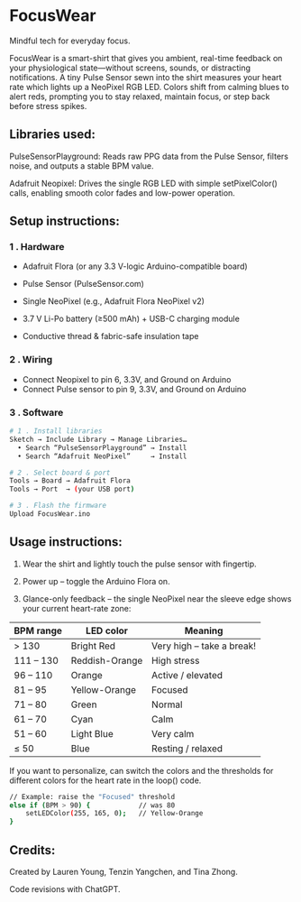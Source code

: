 # FocusWear
Mindful tech for everyday focus.

FocusWear is a smart-shirt that gives you ambient, real-time feedback on your physiological state—without screens, sounds, or distracting notifications.
A tiny Pulse Sensor sewn into the shirt measures your heart rate which lights up a NeoPixel RGB LED. Colors shift from calming blues to alert reds, prompting you to stay relaxed, maintain focus, or step back before stress spikes.

## Libraries used:

PulseSensorPlayground: Reads raw PPG data from the Pulse Sensor, filters noise, and outputs a stable BPM value.

Adafruit Neopixel: Drives the single RGB LED with simple setPixelColor() calls, enabling smooth color fades and low-power operation.

## Setup instructions:

### 1 . Hardware 

- Adafruit Flora (or any 3.3 V-logic Arduino-compatible board)

- Pulse Sensor (PulseSensor.com) 

- Single NeoPixel (e.g., Adafruit Flora NeoPixel v2)

- 3.7 V Li-Po battery (≥500 mAh) + USB-C charging module

- Conductive thread & fabric-safe insulation tape

### 2 . Wiring 

- Connect Neopixel to pin 6, 3.3V, and Ground on Arduino
- Connect Pulse sensor to pin 9, 3.3V, and Ground on Arduino

### 3 . Software  

```bash
# 1 . Install libraries
Sketch → Include Library → Manage Libraries…
  • Search “PulseSensorPlayground” → Install  
  • Search “Adafruit NeoPixel”     → Install

# 2 . Select board & port
Tools → Board → Adafruit Flora  
Tools → Port  → (your USB port)

# 3 . Flash the firmware
Upload FocusWear.ino

```

## Usage instructions:

1. Wear the shirt and lightly touch the pulse sensor with fingertip.

2. Power up – toggle the Arduino Flora on.

3. Glance-only feedback – the single NeoPixel near the sleeve edge shows your current heart-rate zone:

| BPM range  | LED color        | Meaning                  |
|------------|------------------|---------------------------|
| > 130      | Bright Red        | Very high – take a break! |
| 111 – 130  | Reddish-Orange    | High stress               |
| 96 – 110   | Orange            | Active / elevated         |
| 81 – 95    | Yellow-Orange     | Focused                   |
| 71 – 80    | Green             | Normal                    |
| 61 – 70    | Cyan              | Calm                      |
| 51 – 60    | Light Blue        | Very calm                 |
| ≤ 50       | Blue              | Resting / relaxed         |


If you want to personalize, can switch the colors and the thresholds for different colors for the heart rate in the loop() code. 

``` bash
// Example: raise the "Focused" threshold
else if (BPM > 90) {            // was 80
    setLEDColor(255, 165, 0);   // Yellow-Orange
}
```

## Credits:
Created by Lauren Young, Tenzin Yangchen, and Tina Zhong.

Code revisions with ChatGPT. 

